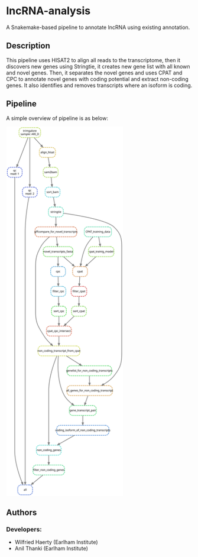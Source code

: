# lncRNA-analysis
A Snakemake-based pipeline to annotate lncRNA using existing annotation. 

## Description
This pipeline uses HISAT2 to align all reads to the transcriptome, then it discovers new genes using Stringtie, it creates new gene list with all known and novel genes. Then, it separates the novel genes and uses CPAT and CPC to annotate novel genes with coding potential and extract non-coding genes. It also identifies and removes transcripts where an isoform is coding.

## Pipeline
A simple overview of pipeline is as below:

<img src="img/pipeline.svg" height=1000px title="pipeline-overview" />

## Authors

### Developers:

- Wilfried Haerty (Earlham Institute)
- Anil Thanki (Earlham Institute)

